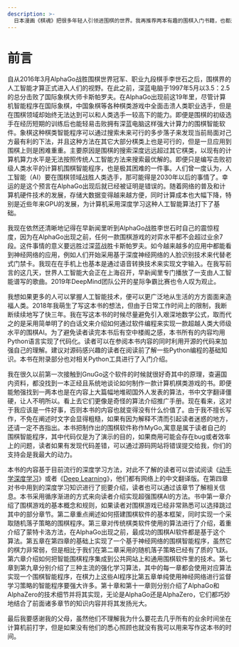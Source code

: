 ```yaml
---
description: >-
  日本漫画《棋魂》把很多年轻人引领进围棋的世界。我再推荐两本有趣的围棋入门书籍，也都是漫画形式，虽然不像棋魂那么长，但是非常具有可读性。它们分别是《漫画围棋入门：基础篇》和《漫画围棋入门：实战篇》，这两本书是日本片冈聪先生监修，石仓淳先生绘制的专门为围棋初学者创作的漫画书。基础编相当于入门读物，实战编相当于初级读物。
---
```


# 前言

自从2016年3月AlphaGo战胜围棋世界冠军、职业九段棋手李世石之后，围棋界的人工智能才算正式进入人们的视野。在此之前，深蓝电脑于1997年5月以3.5：2.5的总分击败了国际象棋大师卡斯帕罗夫。在AlphaGo出现前这19年里，尽管计算机智能程序在国际象棋，中国象棋等各种棋类游戏中全面击溃人类职业选手，但是在围棋领域却始终无法达到可以和人类选手一较高下的能力。即便是围棋的初级选手在经历短期的训练后也能轻易击败拥有深蓝电脑这样强大计算力的围棋智能软件。象棋这种棋类智能程序可以通过搜索未来可行的多步落子来发现当前局面对己方最有利的下法，并且这种方法在其它大部分棋类上也是可行的，但是一旦应用到围棋上则是困难重重。主要原因是围棋的搜索深度远远超过其它棋类，以现有的计算机算力水平是无法按照传统人工智能方法来搜索最优解的。即便只是编写击败初级人类水平的计算机围棋智能程序，也是极其困难的一件事。人们曾一度认为，人工智能（AI）要在围棋领域战胜人类选手，那可能得是2030年以后的事情了。幸运的是这个预言在AlphaGo出现后就已经被证明是错误的。随着网络的普及和计算机硬件技术的发展，存储大数据变得越来越方便，同时计算成本也大幅下降，特别是近些年来GPU的发展，为计算机采用深度学习这种人工智能算法打下了基础。

我现在依然还清晰地记得在早新闻里听到AlphaGo战胜李世石时自己的震惊程度，因为在AlphaGo出现之前，任何一款围棋游戏的对弈水平都不会超过业余7段。这件事情的意义要远胜过深蓝战胜卡斯帕罗夫。如今越来越多的应用中都能看到神经网络的应用，例如人们开始采用基于深度神经网络的人脸识别技术来代替老式门禁卡。我现在在手机上也基本是通过语音转换技术来实现文字输入。在我写前言的这几天，世界人工智能大会正在上海召开，早新闻里专门播放了一支由人工智能谱写的歌曲。2019年DeepMind团队公开的星际争霸比赛也令人叹为观止。

我想如果更多的人可以掌握人工智能技术，便可以更广泛地从生活的方方面面来造福人类。2018年我萌生了写这本书的想法，但由于日常工作时间上的限制，我断断续续地写了快三年。我在写这本书的时候尽量避免引入艰深地数学公式，取而代之的是采用简单明了的白话文来介绍如何通过软件编程来实现一款超越人类大师级水平的围棋AI。为了避免读者读完本书后有空中楼阁之感，本书所有的内容均用Python语言实现了代码化。读者可以在参阅本书内容的同时利用开源的代码来加强自己的理解。建议对源码感兴趣的读者在阅读前了解一些Python编程的基础知识。本书在附录部分也对相关Python工具进行了入门介绍。

我在很久以前第一次接触到GnuGo这个软件的时候就很好奇其中的原理，查遍国内资料，都没找到一本正经且系统地谈论如何制作一款计算机棋类游戏的书。即便能勉强找到一两本也是在内容上大篇幅地堆砌国外人发表的算法，书中文字翻译僵硬，让人不明所以。看上去它们更像是奇怪的算法介绍推广手册。现在看来，这对于我应该是一件好事，否则本书的内容也就变得没有什么价值了。由于我不擅长写作，不免在阐述时文字会显得粗糙，如果有因为解释不清而引起读者迷惑的地方，还请一定不吝指出。本书把制作出的围棋软件称作MyGo,寓意是属于读者自己的围棋智能程序，其中代码仅是为了演示的目的，如果商用可能会存在bug或者效率上的问题，读者如果有发现代码差错，可以通过源码网站将错误提交给我，你们的支持会是我最大的动力。

本书的内容基于目前流行的深度学习方法，对此不了解的读者可以尝试阅读《[动手学深度学习](https://zh.d2l.ai)》或者《[Deep Learning](https://github.com/exacity/deeplearningbook-chinese)》，他们都有网络上的中文翻译版。在第四章对书中用到的深度学习知识进行了扼要介绍，读者也可以通过该章节了解相关信息。本书采用循序渐进的方式来向读者介绍实现超强围棋AI的方法。书中第一章介绍了围棋游戏的基本概念和规则，如果读者对围棋游戏已经非常熟悉可以选择跳过其中的部分章节。第二章重点阐述如何搭建围棋软件的基本框架，同时实现一个采取随机落子策略的围棋程序。第三章对传统棋类软件使用的算法进行了介绍，着重介绍了蒙特卡洛方法，在AlphaGo出现之前，最成功的围棋AI软件都是基于这个算法。第五章在第四章的基础上实现了一个基于神经网络的围棋智能程序，虽然它的棋力非常弱，但是相比于我们在第二章采用的随机落子策略已经有了质的飞跃。第六章介绍如何把智能围棋程序集成到公共网站上和通用围棋软件里的技术。第七章到第九章分别介绍了三种主流的强化学习算法，其中的每一章都会使用对应算法实现一个围棋智能程序，在棋力上这些AI程序比第五章单纯使用神经网络进行监督学习策略的智能程序要强大许多。第十章和第十一章则分别介绍了AlphaGo和AlphaZero的技术细节并将其实现，无论是AlphaGo还是AlphaZero，它们都巧妙地结合了前面诸多章节的知识内容并将其发扬光大。

最后我要感谢我的父母，虽然他们不理解我为什么要花去几乎所有的业余时间坐在计算机前打字，但是如果没有他们的悉心照顾也就没有我可以用来写作这本书的时间。

